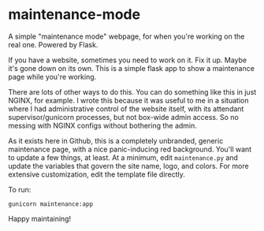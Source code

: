 # maintenance-mode
A simple "maintenance mode" webpage, for when you're working on the real one. Powered by Flask.

If you have a website, sometimes you need to work on it. Fix it up. Maybe it's gone down on its own. This is a simple flask app to show a maintenance page while you're working.

There are lots of other ways to do this. You can do something like this in just NGINX, for example. I wrote this because it was useful to me in a situation where I had administrative control of the website itself, with its attendant supervisor/gunicorn processes, but not box-wide admin access. So no messing with NGINX configs without bothering the admin.

As it exists here in Github, this is a completely unbranded, generic maintenance page, with a nice panic-inducing red background. You'll want to update a few things, at least. At a minimum, edit ``maintenance.py`` and update the variables that govern the site name, logo, and colors. For more extensive customization, edit the template file directly.

To run:

    gunicorn maintenance:app
    
Happy maintaining!
